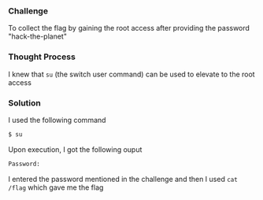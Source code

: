 ### Challenge

To collect the flag by gaining the root access after providing the password "hack-the-planet" 

### Thought Process

I knew that `su` (the switch user command) can be used to elevate to the root access

### Solution

I used the following command
```bash
$ su
```
Upon execution, I got the following ouput
```bash
Password: 
```
I entered the password mentioned in the challenge and then I used `cat /flag` which gave me the flag
